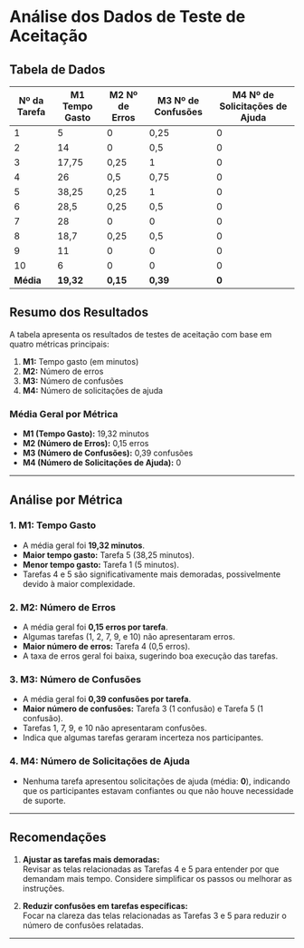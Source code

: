 # Análise dos Dados de Teste de Aceitação


## **Tabela de Dados**
| Nº da Tarefa | M1 Tempo Gasto | M2 Nº de Erros | M3 Nº de Confusões | M4 Nº de Solicitações de Ajuda |
|--------------|----------------|----------------|--------------------|--------------------------------|
| 1            | 5              | 0              | 0,25              | 0                              |
| 2            | 14             | 0              | 0,5               | 0                              |
| 3            | 17,75          | 0,25           | 1                 | 0                              |
| 4            | 26             | 0,5            | 0,75              | 0                              |
| 5            | 38,25          | 0,25           | 1                 | 0                              |
| 6            | 28,5           | 0,25           | 0,5               | 0                              |
| 7            | 28             | 0              | 0                 | 0                              |
| 8            | 18,7           | 0,25           | 0,5               | 0                              |
| 9            | 11             | 0              | 0                 | 0                              |
| 10           | 6              | 0              | 0                 | 0                              |
| **Média**    | **19,32**      | **0,15**       | **0,39**          | **0**                          |


## **Resumo dos Resultados**
A tabela apresenta os resultados de testes de aceitação com base em quatro métricas principais:

1. **M1:** Tempo gasto (em minutos)  
2. **M2:** Número de erros  
3. **M3:** Número de confusões  
4. **M4:** Número de solicitações de ajuda  

### **Média Geral por Métrica**
- **M1 (Tempo Gasto):** 19,32 minutos  
- **M2 (Número de Erros):** 0,15 erros  
- **M3 (Número de Confusões):** 0,39 confusões  
- **M4 (Número de Solicitações de Ajuda):** 0  

---

## **Análise por Métrica**
### **1. M1: Tempo Gasto**
- A média geral foi **19,32 minutos**.
- **Maior tempo gasto:** Tarefa 5 (38,25 minutos).  
- **Menor tempo gasto:** Tarefa 1 (5 minutos).  
- Tarefas 4 e 5 são significativamente mais demoradas, possivelmente devido à maior complexidade.

### **2. M2: Número de Erros**
- A média geral foi **0,15 erros por tarefa**.  
- Algumas tarefas (1, 2, 7, 9, e 10) não apresentaram erros.  
- **Maior número de erros:** Tarefa 4 (0,5 erros).  
- A taxa de erros geral foi baixa, sugerindo boa execução das tarefas.

### **3. M3: Número de Confusões**
- A média geral foi **0,39 confusões por tarefa**.  
- **Maior número de confusões:** Tarefa 3 (1 confusão) e Tarefa 5 (1 confusão).  
- Tarefas 1, 7, 9, e 10 não apresentaram confusões.  
- Indica que algumas tarefas geraram incerteza nos participantes.

### **4. M4: Número de Solicitações de Ajuda**
- Nenhuma tarefa apresentou solicitações de ajuda (média: **0**), indicando que os participantes estavam confiantes ou que não houve necessidade de suporte.

---

## **Recomendações**
1. **Ajustar as tarefas mais demoradas:**  
   Revisar as telas relacionadas as Tarefas 4 e 5 para entender por que demandam mais tempo. Considere simplificar os passos ou melhorar as instruções.

2. **Reduzir confusões em tarefas específicas:**  
   Focar na clareza das telas relacionadas as Tarefas 3 e 5 para reduzir o número de confusões relatadas.


---
